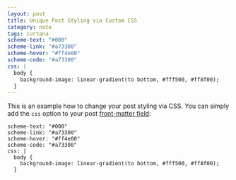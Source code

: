 ```yaml
---
layout: post
title: Unique Post Styling via Custom CSS
category: note
tags: curtana
scheme-text: "#000"
scheme-link: "#a73300"
scheme-hover: "#ff4e00"
scheme-code: "#a73300"
css: |
  body {
    background-image: linear-gradient(to bottom, #fff500, #ff8f00);
  }
---
```


This is an example how to change your post styling via CSS. You can simply add the `css` option to your post [front-matter field](http://jekyllrb.com/docs/frontmatter/):

```
scheme-text: "#000"
scheme-link: "#a73300"
scheme-hover: "#ff4e00"
scheme-code: "#a73300"
css: |
  body {
    background-image: linear-gradient(to bottom, #fff500, #ff8f00);
  }
```
